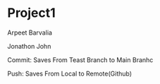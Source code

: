 # Project1

Arpeet Barvalia

Jonathon John


Commit: Saves From Teast Branch to Main Branhc

Push: Saves From Local to Remote(Github)